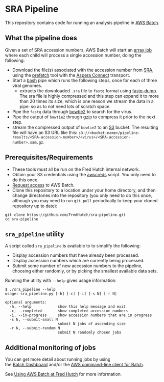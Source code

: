 # SRA Pipeline

This repository contains code for running an analysis pipeline in
[AWS Batch](https://aws.amazon.com/batch/).

## What the pipeline does

Given a set of SRA accession numbers, AWS Batch will start an
[array job](https://docs.aws.amazon.com/batch/latest/userguide/array_jobs.html)
where each child will process a single accession number, doing the following:

* Download the file(s) associated with the accession number from
  [SRA](https://www.ncbi.nlm.nih.gov/sra), using the
  [prefetch](https://trace.ncbi.nlm.nih.gov/Traces/sra/sra.cgi?view=toolkit_doc&f=prefetch)
  tool with the [Aspera Connect](http://downloads.asperasoft.com/connect2//) transport.
* Start a [bash](https://en.wikipedia.org/wiki/Bash_(Unix_shell)) pipe which
  runs the following steps, once for each of three viral genomes.
  * extracts the downloaded `.sra` file to `fastq` format using
    [fastq-dump](https://ncbi.github.io/sra-tools/fastq-dump.html). The sra
    file is highly compressed and this step can expand it to more than 20 times
    its size, which is one reason we stream the data in a pipe: so as to
    not need lots of scratch space.
 * Pipe the `fastq` data through
   [bowtie2](http://bowtie-bio.sourceforge.net/bowtie2/index.shtml)
   to search for the virus.
 * Pipe the output of `bowtie2` through
   [gzip](https://en.wikipedia.org/wiki/Gzip) to compress it prior to
   the next step.
 * stream the compressed output of `bowtie2` to an
   [S3](https://aws.amazon.com/s3/) bucket. The resulting file will
   have an S3 URL like this: `s3://<bucket-name>/pipeline-results/<SRA-accession-number>/<virus>/<SRA-accession-number>.sam.gz`.


## Prerequisites/Requirements

* These tools must all be run on the Fred Hutch internal network.
* Obtain your S3 credentials using the
  [awscreds](https://teams.fhcrc.org/sites/citwiki/SciComp/Pages/Getting%20AWS%20Credentials.aspx)
  script. You only need to do this once.
* [Request access](https://fredhutch.github.io/aws-batch-at-hutch-docs/#request-access)
  to AWS Batch.
* Clone this repository to a location under your home directory, and then
  change directories into the repository (you only need to do this once,
  although you may need to run `git pull` periodically to keep
  your cloned repository up to date):

```
git clone https://github.com/FredHutch/sra-pipeline.git
cd sra-pipeline
```



## `sra_pipeline` utility

A script called `sra_pipeline` is available to to simplify the following:

* Display accession numbers that have already been processed.
* Display accession numbers which are currently being processed.
* Submit some number of new accession numbers to the pipeline, choosing
  either randomly, or by picking the smallest available data sets.

Running the utility with `--help` gives usage information:

```
$ ./sra_pipeline --help
usage: sra_pipeline.py [-h] [-c] [-i] [-s N] [-r N]

optional arguments:
  -h, --help            show this help message and exit
  -c, --completed       show completed accession numbers
  -i, --in-progress     show accession numbers that are in progress
  -s N, --submit-small N
                        submit N jobs of ascending size
  -r N, --submit-random N
                        submit N randomly chosen jobs
```


## Additional monitoring of jobs

You can get more detail about running jobs by using  
the [Batch Dashboard](https://batch-dashboard.fhcrc.org/)
and/or the
[AWS command-line client for Batch](https://docs.aws.amazon.com/cli/latest/reference/batch/index.html).

See [Using AWS Batch at Fred Hutch](https://fredhutch.github.io/aws-batch-at-hutch-docs/)
for more information.
